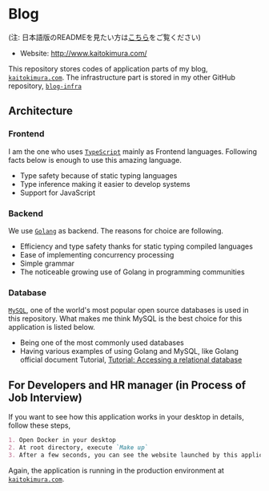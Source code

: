 # Blog
(注: 日本語版のREADMEを見たい方は[こちら](https://github.com/kaitokimuraofficial/blog/blob/main/README.ja.md)をご覧ください)

- Website: http://www.kaitokimura.com/

This repository stores codes of application parts of my blog, [`kaitokimura.com`](http://www.kaitokimura.com/).
The infrastructure part is stored in my other GitHub repository, [`blog-infra`](https://github.com/kaitokimuraofficial/blog-infra)

## Architecture
### Frontend
I am the one who uses [`TypeScript`](https://www.typescriptlang.org/) mainly as Frontend languages. Following facts below is enough to use this amazing language.
- Type safety because of static typing languages
- Type inference making it easier to develop systems
- Support for JavaScript


### Backend
We use [`Golang`](https://go.dev/doc/) as backend. The reasons for choice are following.
- Efficiency and type safety thanks for static typing compiled languages
- Ease of implementing concurrency processing
- Simple grammar
- The noticeable growing use of Golang in programming communities


### Database
[`MySQL`](https://dev.mysql.com/), one of the world's most popular open source databases is used in this repository. What makes me think MySQL is the best choice for this application is listed below.
- Being one of the most commonly used databases
- Having various examples of using Golang and MySQL, like Golang official document Tutorial, [Tutorial: Accessing a relational database](https://go.dev/doc/tutorial/database-access)



## For Developers and HR manager (in Process of Job Interview)
If you want to see how this application works in your desktop in details, follow these steps,

```md
1. Open Docker in your desktop
2. At root directory, execute `Make up`
3. After a few seconds, you can see the website launched by this application at [`localhost:3000`](http://localhost:3000)
```

Again, the application is running in the production environment at [`kaitokimura.com`](https:www.kaitokimura.com).
